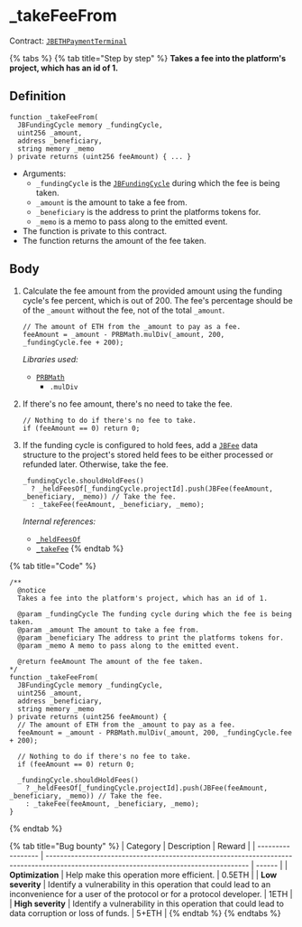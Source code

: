# \_takeFeeFrom

Contract: [`JBETHPaymentTerminal`](../)​‌

{% tabs %}
{% tab title="Step by step" %}
**Takes a fee into the platform's project, which has an id of 1.**

## Definition

```solidity
function _takeFeeFrom(
  JBFundingCycle memory _fundingCycle,
  uint256 _amount,
  address _beneficiary,
  string memory _memo
) private returns (uint256 feeAmount) { ... }
```

* Arguments:
  * `_fundingCycle` is the [`JBFundingCycle`](../../../../../../protocol/data-structures/jbfundingcycle.md) during which the fee is being taken.
  * `_amount` is the amount to take a fee from.
  * `_beneficiary` is the address to print the platforms tokens for.
  * `_memo` is a memo to pass along to the emitted event.
* The function is private to this contract.
* The function returns the amount of the fee taken.

## Body

1.  Calculate the fee amount from the provided amount using the funding cycle's fee percent, which is out of 200. The fee's percentage should be of the `_amount` without the fee, not of the total `_amount`.

    ```solidity
    // The amount of ETH from the _amount to pay as a fee.
    feeAmount = _amount - PRBMath.mulDiv(_amount, 200, _fundingCycle.fee + 200);
    ```

    _Libraries used:_

    * [`PRBMath`](https://github.com/hifi-finance/prb-math/blob/main/contracts/PRBMath.sol)
      * `.mulDiv`
2.  If there's no fee amount, there's no need to take the fee.

    ```solidity
    // Nothing to do if there's no fee to take.
    if (feeAmount == 0) return 0;
    ```
3.  If the funding cycle is configured to hold fees, add a [`JBFee`](../../../../data-structures/jbfee.md) data structure to the project's stored held fees to be either processed or refunded later. Otherwise, take the fee.

    ```solidity
    _fundingCycle.shouldHoldFees()
      ? _heldFeesOf[_fundingCycle.projectId].push(JBFee(feeAmount, _beneficiary, _memo)) // Take the fee.
      : _takeFee(feeAmount, _beneficiary, _memo);
    ```

    _Internal references:_

    * [`_heldFeesOf`](../properties/\_heldfeesof.md)
    * [`_takeFee`](\_takefee.md)
{% endtab %}

{% tab title="Code" %}
```solidity
/** 
  @notice 
  Takes a fee into the platform's project, which has an id of 1.

  @param _fundingCycle The funding cycle during which the fee is being taken. 
  @param _amount The amount to take a fee from.
  @param _beneficiary The address to print the platforms tokens for.
  @param _memo A memo to pass along to the emitted event.

  @return feeAmount The amount of the fee taken.
*/
function _takeFeeFrom(
  JBFundingCycle memory _fundingCycle,
  uint256 _amount,
  address _beneficiary,
  string memory _memo
) private returns (uint256 feeAmount) {
  // The amount of ETH from the _amount to pay as a fee.
  feeAmount = _amount - PRBMath.mulDiv(_amount, 200, _fundingCycle.fee + 200);

  // Nothing to do if there's no fee to take.
  if (feeAmount == 0) return 0;

  _fundingCycle.shouldHoldFees()
    ? _heldFeesOf[_fundingCycle.projectId].push(JBFee(feeAmount, _beneficiary, _memo)) // Take the fee.
    : _takeFee(feeAmount, _beneficiary, _memo);
}
```
{% endtab %}

{% tab title="Bug bounty" %}
| Category          | Description                                                                                                                            | Reward |
| ----------------- | -------------------------------------------------------------------------------------------------------------------------------------- | ------ |
| **Optimization**  | Help make this operation more efficient.                                                                                               | 0.5ETH |
| **Low severity**  | Identify a vulnerability in this operation that could lead to an inconvenience for a user of the protocol or for a protocol developer. | 1ETH   |
| **High severity** | Identify a vulnerability in this operation that could lead to data corruption or loss of funds.                                        | 5+ETH  |
{% endtab %}
{% endtabs %}
